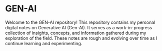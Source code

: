 # GEN-AI 

Welcome to the GEN-AI repository! This repository contains my personal digital notes on Generative AI (Gen-AI). It serves as a work-in-progress collection of insights, concepts, and information gathered during my exploration of the field. These notes are rough and evolving over time as I continue learning and experimenting.